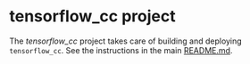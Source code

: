# tensorflow_cc project

The *tensorflow_cc* project takes care of building and deploying `tensorflow_cc`. See the instructions in the main [README.md](../README.md).